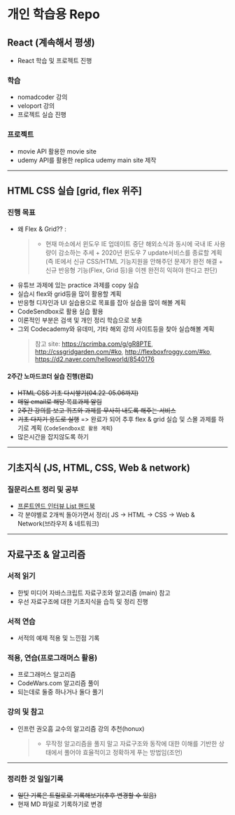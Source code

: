 # 개인 학습용 Repo

## React (계속해서 평생)

- React 학습 및 프로젝트 진행

### 학습

- nomadcoder 강의
- veloport 강의
- 프로젝트 실습 진행

### 프로젝트

- movie API 활용한 movie site
- udemy API를 활용한 replica udemy main site 제작

---

## HTML CSS 실습 [grid, flex 위주]

### 진행 목표

- 왜 Flex & Grid?? :
  > - 현재 마소에서 윈도우 IE 업데이트 중단 해외소식과 동시에 국내 IE 사용량이 감소하는 추세 + 2020년 윈도우 7 update서비스를 종료할 계획 (즉 IE에서 신규 CSS/HTML 기능지원을 안해주던 문제가 완전 해결 + 신규 반응형 기능(Flex, Grid 등)을 이젠 완전히 익혀야 한다고 판단)
- 유튜브 과제에 있는 practice 과제를 copy 실습
- 실습시 flex와 grid등을 많이 활용할 계획
- 반응형 디자인과 UI 실습용으로 목표를 잡아 실습을 많이 해볼 계획
- CodeSendbox로 활용 실습 활용
- 이론적인 부분은 검색 및 개인 정리 학습으로 보충
- 그외 Codecademy와 유데미, 기타 해외 강의 사이트등을 찾아 실습해볼 계획
  > 참고 site: https://scrimba.com/g/gR8PTE, http://cssgridgarden.com/#ko, http://flexboxfroggy.com/#ko, https://d2.naver.com/helloworld/8540176

#### 2주간 노마드코더 실습 진행(완료)

- ~~HTML CSS 기초 다시쌓기(04.22-05.06까지)~~
- ~~매일 email로 해당 목표과제 알림~~
- ~~2주간 강의를 보고 퀴즈와 과제를 무사히 내도록 해주는 서비스~~
- ~~기초 다지기 용도로 실행~~ => 완료가 되어 추후 flex & grid 실습 및 스몰 과제를 하기로 계획 (`CodeSendbox로 활용 계획`)
- 많은시간을 잡지않도록 하기

---

## 기초지식 (JS, HTML, CSS, Web & network)

### 질문리스트 정리 및 공부

- [ 프론트엔드 인터뷰 List 핸드북 ](https://github.com/yangshun/front-end-interview-handbook/tree/master/Translations/Korean)
- 각 분야별로 2개씩 돌아가면서 정리( JS -> HTML -> CSS -> Web & Network(브라우저 & 네트워크)

---

## 자료구조 & 알고리즘

### 서적 읽기

- 한빛 미디어 자바스크립트 자료구조와 알고리즘 (main) 참고
- 우선 자료구조에 대한 기초지식을 습득 및 정리 진행

### 서적 연습

- 서적의 예제 적용 및 느낀점 기록

### 적용, 연습(프로그래머스 활용)

- 프로그래머스 알고리즘
- CodeWars.com 알고리즘 풀이
- 되는데로 둘중 하나거나 둘다 풀기

### 강의 및 참고 
- 인프런 권오흠 교수의 알고리즘 강의 추천(honux)
  > - 무작정 알고리즘을 풀지 말고 자료구조와 동작에 대한 이해를 기반한 상태에서 풀어야 효율적이고 정확하게 푸는 방법임(조언)


---

### 정리한 것 일일기록

- ~~일단 기록은 트릴로로 기록해보기(추후 변경할 수 있음)~~
- 현재 MD 파일로 기록하기로 변경
